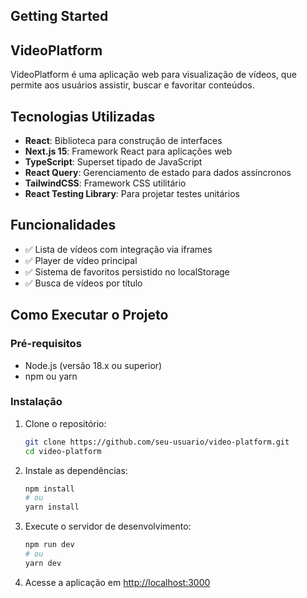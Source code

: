 ## Getting Started
## VideoPlatform

VideoPlatform é uma aplicação web para visualização de vídeos, que permite aos usuários assistir, buscar e favoritar conteúdos.

## Tecnologias Utilizadas

- **React**: Biblioteca para construção de interfaces
- **Next.js 15**: Framework React para aplicações web
- **TypeScript**: Superset tipado de JavaScript
- **React Query**: Gerenciamento de estado para dados assíncronos
- **TailwindCSS**: Framework CSS utilitário
- **React Testing Library**: Para projetar testes unitários 

## Funcionalidades

- ✅ Lista de vídeos com integração via iframes
- ✅ Player de vídeo principal
- ✅ Sistema de favoritos persistido no localStorage
- ✅ Busca de vídeos por título


## Como Executar o Projeto

### Pré-requisitos

- Node.js (versão 18.x ou superior)
- npm ou yarn

### Instalação

1. Clone o repositório:
   ```bash
   git clone https://github.com/seu-usuario/video-platform.git
   cd video-platform
   ```

2. Instale as dependências:
   ```bash
   npm install
   # ou
   yarn install
   ```

3. Execute o servidor de desenvolvimento:
   ```bash
   npm run dev
   # ou
   yarn dev
   ```

4. Acesse a aplicação em [http://localhost:3000](http://localhost:3000)
